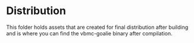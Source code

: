 # Distribution

This folder holds assets that are created for final distribution after building and is where you can find the vbmc-goalie binary after compilation.